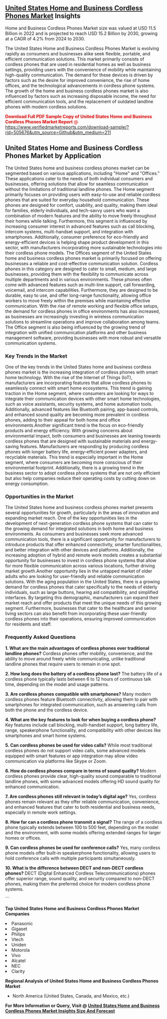 <h2><a href="https://www.verifiedmarketreports.com/download-sample/?rid=505676&amp;utm_source=Github&amp;utm_medium=211" target="_blank">United States Home and Business Cordless Phones Market</a> Insights</h2><p>Home and Business Cordless Phones Market size was valued at USD 11.5 Billion in 2022 and is projected to reach USD 15.2 Billion by 2030, growing at a CAGR of 4.2% from 2024 to 2030.</p><p><p>The United States Home and Business Cordless Phones Market is evolving rapidly as consumers and businesses alike seek flexible, portable, and efficient communication solutions. This market primarily consists of cordless phones that are used in residential homes as well as business settings, providing users with the convenience of mobility while maintaining high-quality communication. The demand for these devices is driven by factors such as the desire for improved convenience, the rise of home offices, and the technological advancements in cordless phone systems. The growth of the home and business cordless phones market is also influenced by factors such as increasing disposable income, the need for efficient communication tools, and the replacement of outdated landline phones with modern cordless solutions. <p><span class=""><span style="color: #ff0000;"><strong>Download Full PDF Sample Copy of United States Home and Business Cordless Phones Market Report</strong> @ </span><a href="https://www.verifiedmarketreports.com/download-sample/?rid=505676&amp;utm_source=Github&amp;utm_medium=211" target="_blank">https://www.verifiedmarketreports.com/download-sample/?rid=505676&amp;utm_source=Github&amp;utm_medium=211</a></span></p></p><h2>United States Home and Business Cordless Phones Market by Application</h2><p>The United States home and business cordless phones market can be segmented based on various applications, including "Home" and "Offices." These applications cater to the needs of both individual consumers and businesses, offering solutions that allow for seamless communication without the limitations of traditional landline phones. The Home segment primarily focuses on providing users with easy-to-use and reliable cordless phones that are suited for everyday household communication. These phones are designed for comfort, usability, and quality, making them ideal for families, elderly individuals, and tech-savvy users who want a combination of modern features and the ability to move freely throughout their homes while talking. Furthermore, this segment is influenced by increasing consumer interest in advanced features such as call blocking, intercom systems, multi-handset support, and integration with smartphones. Additionally, consumer preference for eco-friendly and energy-efficient devices is helping shape product development in this sector, with manufacturers incorporating more sustainable technologies into their cordless phone models. The Offices segment of the United States home and business cordless phones market is primarily focused on offering businesses a reliable and cost-effective communication solution. Cordless phones in this category are designed to cater to small, medium, and large businesses, providing them with the flexibility to communicate across multiple departments and in various environments. These phones often come with advanced features such as multi-line support, call forwarding, voicemail, and intercom capabilities. Furthermore, they are designed to be durable, easy to use, and offer long-range functionality, allowing office workers to move freely within the premises while maintaining effective communication. With the rise of remote working and flexible office setups, the demand for cordless phones in office environments has also increased, as businesses are increasingly investing in wireless communication solutions to streamline operations and improve collaboration among teams. The Office segment is also being influenced by the growing trend of integration with unified communication platforms and other business management software, providing businesses with more robust and versatile communication systems.<h3>Key Trends in the Market</h3><p>One of the key trends in the United States home and business cordless phones market is the increasing integration of cordless phones with smart home technology. With the rise of the Internet of Things (IoT), manufacturers are incorporating features that allow cordless phones to seamlessly connect with smart home ecosystems. This trend is gaining traction in the Home segment, where consumers are looking for ways to integrate their communication devices with other smart home technologies, such as voice assistants, security systems, and home automation tools. Additionally, advanced features like Bluetooth pairing, app-based controls, and enhanced sound quality are becoming more prevalent in cordless phones, adding to their appeal for both home and office environments.Another significant trend is the focus on eco-friendly products and energy efficiency. With growing concerns about environmental impact, both consumers and businesses are leaning towards cordless phones that are designed with sustainable materials and energy-saving features. Manufacturers are responding by producing cordless phones with longer battery life, energy-efficient power adapters, and recyclable materials. This trend is especially important in the Home segment, where consumers are becoming more conscious of their environmental footprint. Additionally, there is a growing trend in the business sector to adopt cordless phone systems that are not only efficient but also help companies reduce their operating costs by cutting down on energy consumption.<h3>Opportunities in the Market</h3><p>The United States home and business cordless phones market presents several opportunities for growth, particularly in the areas of innovation and expanding market reach. One of the key opportunities lies in the development of next-generation cordless phone systems that can cater to the growing demand for integrated solutions in both home and business environments. As consumers and businesses seek more advanced communication tools, there is a significant opportunity for manufacturers to introduce products that offer enhanced connectivity, smarter functionalities, and better integration with other devices and platforms. Additionally, the increasing adoption of hybrid and remote work models creates a substantial opportunity for businesses to invest in cordless phone systems that allow for more flexible communication across various locations, further driving market growth.Another opportunity lies in the untapped market of older adults who are looking for user-friendly and reliable communication solutions. With the aging population in the United States, there is a growing demand for cordless phones that cater specifically to the needs of elderly individuals, such as large buttons, hearing aid compatibility, and simplified interfaces. By targeting this demographic, manufacturers can expand their market reach and offer products that meet the unique needs of this growing segment. Furthermore, businesses that cater to the healthcare and senior living sectors can also benefit from incorporating these user-friendly cordless phones into their operations, ensuring improved communication for residents and staff.<h3>Frequently Asked Questions</h3><p><strong>1. What are the main advantages of cordless phones over traditional landline phones?</strong> Cordless phones offer mobility, convenience, and the ability to move around freely while communicating, unlike traditional landline phones that require users to remain in one spot.</p><p><strong>2. How long does the battery of a cordless phone last?</strong> The battery life of a cordless phone typically lasts between 6 to 12 hours of continuous talk time, depending on the model and usage patterns.</p><p><strong>3. Are cordless phones compatible with smartphones?</strong> Many modern cordless phones feature Bluetooth connectivity, allowing them to pair with smartphones for integrated communication, such as answering calls from both the phone and the cordless device.</p><p><strong>4. What are the key features to look for when buying a cordless phone?</strong> Key features include call blocking, multi-handset support, long battery life, range, speakerphone functionality, and compatibility with other devices like smartphones and smart home systems.</p><p><strong>5. Can cordless phones be used for video calls?</strong> While most traditional cordless phones do not support video calls, some advanced models equipped with smart features or app integration may allow video communication via platforms like Skype or Zoom.</p><p><strong>6. How do cordless phones compare in terms of sound quality?</strong> Modern cordless phones provide clear, high-quality sound comparable to traditional landline phones, with some advanced models offering HD sound quality for enhanced communication.</p><p><strong>7. Are cordless phones still relevant in today’s digital age?</strong> Yes, cordless phones remain relevant as they offer reliable communication, convenience, and enhanced features that cater to both residential and business needs, especially in remote work settings.</p><p><strong>8. How far can a cordless phone transmit a signal?</strong> The range of a cordless phone typically extends between 100 to 500 feet, depending on the model and the environment, with some models offering extended ranges for larger homes or offices.</p><p><strong>9. Can cordless phones be used for conference calls?</strong> Yes, many cordless phone models offer built-in speakerphone functionality, allowing users to hold conference calls with multiple participants simultaneously.</p><p><strong>10. What is the difference between DECT and non-DECT cordless phones?</strong> DECT (Digital Enhanced Cordless Telecommunications) phones offer superior range, sound quality, and security compared to non-DECT phones, making them the preferred choice for modern cordless phone systems.</p>```</p><p><strong>Top United States Home and Business Cordless Phones Market Companies</strong></p><div data-test-id=""><p><li>Panasonic</li><li> Gigaset</li><li> Philips</li><li> Vtech</li><li> Uniden</li><li> Motorola</li><li> Vivo</li><li> Alcatel</li><li> NEC</li><li> Clarity</li></p><div><strong>Regional Analysis of&nbsp;United States Home and Business Cordless Phones Market</strong></div><ul><li dir="ltr"><p dir="ltr">North America&nbsp;(United States, Canada, and Mexico, etc.)</p></li></ul><p><strong>For More Information or Query, Visit @&nbsp;</strong><strong><a href="https://www.verifiedmarketreports.com/product/home-and-business-cordless-phones-market/?utm_source=Github&amp;utm_medium=211" target="_blank">United States Home and Business Cordless Phones Market Insights Size And Forecast</a></strong></p></div>
